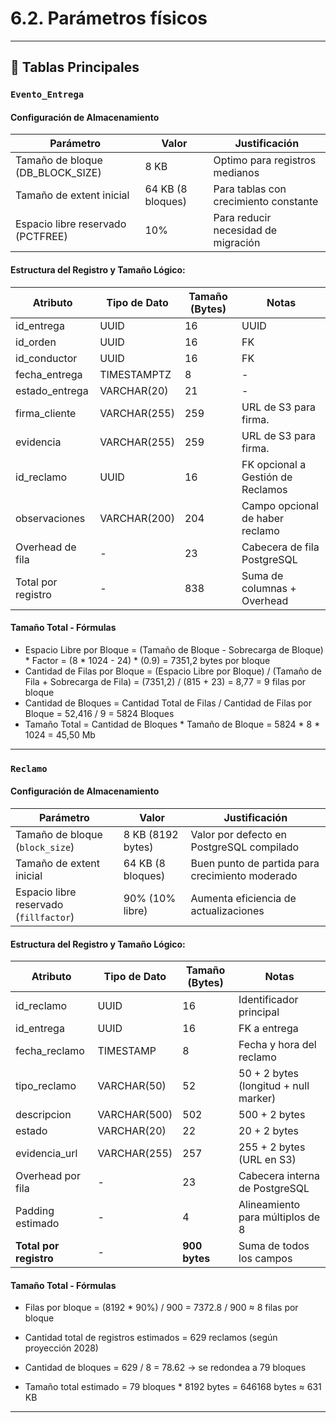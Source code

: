 # 6.2. Parámetros físicos

---

## 🔷 Tablas Principales

### `Evento_Entrega`

#### Configuración de Almacenamiento

| Parámetro                         | Valor                | Justificación                   |
|-----------------------------------|----------------------|---------------------------------|
| Tamaño de bloque (DB_BLOCK_SIZE)  | 8 KB                 | Optimo para registros medianos  |
| Tamaño de extent inicial          | 64 KB (8 bloques)    | Para tablas con crecimiento constante      |
| Espacio libre reservado (PCTFREE) | 10%                  | Para reducir necesidad de migración        |

#### Estructura del Registro y Tamaño Lógico:

| Atributo         | Tipo de Dato          | Tamaño (Bytes)    | Notas                     |
|------------------|-----------------------|-------------------|---------------------------|
| id_entrega       | UUID                 | 16                | UUID                      | 
| id_orden         | UUID      	       | 16                | FK                        |
| id_conductor     | UUID      	       | 16                | FK                        |
| fecha_entrega    | TIMESTAMPTZ	       | 8                | -                         |
| estado_entrega   | VARCHAR(20)	       | 21                | -                         |
| firma_cliente    | VARCHAR(255)	       | 259               | URL de S3 para firma.                   |
| evidencia        | VARCHAR(255)	       | 259               | URL de S3 para firma.                   |
| id_reclamo       | UUID       	       | 16                | FK opcional a Gestión de Reclamos       |
| observaciones    | VARCHAR(200)	       | 204               | Campo opcional de haber reclamo         |
| Overhead de fila | -	                   | 23                | Cabecera de fila PostgreSQL       |
| Total por registro | -	               | 838               | Suma de columnas + Overhead   |

#### Tamaño Total - Fórmulas

- Espacio Libre por Bloque = (Tamaño de Bloque - Sobrecarga de Bloque) * Factor = (8 * 1024 - 24) * (0.9) = 7351,2 bytes por bloque
- Cantidad de Filas por Bloque = (Espacio Libre por Bloque) / (Tamaño de Fila + Sobrecarga de Fila) = (7351,2) / (815 + 23) = 8,77 = 9 filas por bloque
- Cantidad de Bloques = Cantidad Total de Filas / Cantidad de Filas por Bloque = 52,416 / 9 = 5824 Bloques
- Tamaño Total = Cantidad de Bloques * Tamaño de Bloque = 5824 * 8 * 1024 = 45,50 Mb

---
### `Reclamo`

#### Configuración de Almacenamiento

| Parámetro                         | Valor                | Justificación                                   |
|----------------------------------|----------------------|-------------------------------------------------|
| Tamaño de bloque (`block_size`)  | 8 KB (8192 bytes)    | Valor por defecto en PostgreSQL compilado       |
| Tamaño de extent inicial         | 64 KB (8 bloques)    | Buen punto de partida para crecimiento moderado |
| Espacio libre reservado (`fillfactor`) | 90% (10% libre) | Aumenta eficiencia de actualizaciones            |

#### Estructura del Registro y Tamaño Lógico:

| Atributo         | Tipo de Dato    | Tamaño (Bytes) | Notas                                    |
|------------------|-----------------|----------------|------------------------------------------|
| id_reclamo       | UUID            | 16             | Identificador principal                  |
| id_entrega       | UUID            | 16             | FK a entrega                             |
| fecha_reclamo    | TIMESTAMP       | 8              | Fecha y hora del reclamo                 |
| tipo_reclamo     | VARCHAR(50)     | 52             | 50 + 2 bytes (longitud + null marker)    |
| descripcion      | VARCHAR(500)    | 502            | 500 + 2 bytes                            |
| estado           | VARCHAR(20)     | 22             | 20 + 2 bytes                             |
| evidencia_url    | VARCHAR(255)    | 257            | 255 + 2 bytes (URL en S3)                |
| Overhead por fila| -               | 23             | Cabecera interna de PostgreSQL           |
| Padding estimado | -           | 4              | Alineamiento para múltiplos de 8         |
| **Total por registro** | -         | **900 bytes**  | Suma de todos los campos                 |

#### Tamaño Total - Fórmulas

- Filas por bloque = (8192 * 90%) / 900 = 7372.8 / 900 ≈ 8 filas por bloque

- Cantidad total de registros estimados = 629 reclamos (según proyección 2028)

- Cantidad de bloques = 629 / 8 = 78.62 → se redondea a 79 bloques

- Tamaño total estimado = 79 bloques * 8192 bytes = 646168 bytes ≈ 631 KB

---